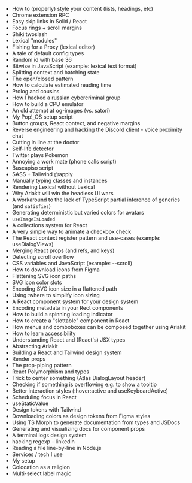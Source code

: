 - How to (properly) style your content (lists, headings, etc)
- Chrome extension RPC
- Easy skip links in Solid / React
- Focus rings + scroll margins
- Shiki twoslash
- Lexical "modules"
- Fishing for a Proxy (lexical editor)
- A tale of default config types
- Random id with base 36
- Bitwise in JavaScript (example: lexical text format)
- Splitting context and batching state
- The open/closed pattern
- How to calculate estimated reading time
- Prolog and cousins
- How I hacked a russian cybercriminal group
- How to build a CPU emulator
- An old attempt at og-images (vs. satori)
- My Pop!\_OS setup script
- Button groups, React context, and negative margins
- Reverse engineering and hacking the Discord client - voice proximity chat
- Cutting in line at the doctor
- Self-life detector
- Twitter plays Pokemon
- Annoying a work mate (phone calls script)
- Buscapiso script
- SASS + Tailwind @apply
- Manually typing classes and instances
- Rendering Lexical without Lexical
- Why Ariakit will win the headless UI wars
- A workaround to the lack of TypeScript partial inference of generics (and `satisfies`)
- Generating deterministic but varied colors for avatars
- `useImageIsLoaded`
- A collections system for React
- A very simple way to animate a checkbox check
- The React context register pattern and use-cases (example: useDialogViews)
- Merging React props (and refs, and keys)
- Detecting scroll overflow
- CSS variables and JavaScript (example: --scroll)
- How to download icons from Figma
- Flattening SVG icon paths
- SVG icon color slots
- Encoding SVG icon size in a flattened path
- Using :where to simplify icon sizing
- A React component system for your design system
- Encoding metadata in your Rect components
- How to build a spinning loading indicator
- How to create a "slottable" component in React
- How menus and comboboxes can be composed together using Ariakit
- How to learn accessibility
- Understanding React and (React's) JSX types
- Abstracting Ariakit
- Building a React and Tailwind design system
- Render props
- The prop-piping pattern
- React Polymorphism and types
- Trick to center something (Atlas DialogLayout header)
- Checking if something is overflowing e.g. to show a tooltip
- Better interaction styles (:hover:active and useKeyboardActive)
- Scheduling focus in React
- useStaticValue
- Design tokens with Tailwind
- Downloading colors as design tokens from Figma styles
- Using TS Morph to generate documentation from types and JSDocs
- Generating and visualizing docs for component props
- A terminal logs design system
- hacking regexp - linkedin
- Reading a file line-by-line in Node.js
- Services / tech I use
- My setup
- Colocation as a religion
- Multi-select label magic
